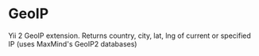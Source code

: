 # GeoIP
Yii 2 GeoIP extension. Returns country, city, lat, lng of current or specified IP (uses MaxMind's GeoIP2 databases)
